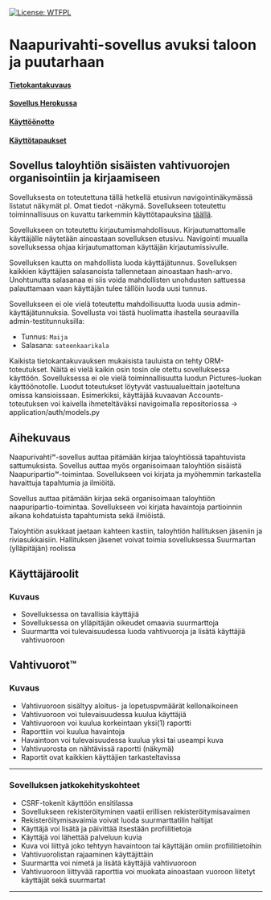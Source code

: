 [![License: WTFPL](https://img.shields.io/badge/License-WTFPL-brightgreen.svg)](http://www.wtfpl.net/about/)

# Naapurivahti-sovellus avuksi taloon ja puutarhaan


#### [Tietokantakuvaus](./documentation/tietokanta.md)
#### [Sovellus Herokussa](https://naapurivahti.herokuapp.com/)
#### [Käyttöönotto](https://github.com/kriskrok/naapurivahti/blob/main/documentation/kayttoonotto.md)
#### [Käyttötapaukset](https://github.com/kriskrok/naapurivahti/blob/main/documentation/kayttotapaukset.md)

## Sovellus taloyhtiön sisäisten vahtivuorojen organisointiin ja kirjaamiseen

Sovelluksesta on toteutettuna tällä hetkellä etusivun navigointinäkymässä listatut näkymät pl. Omat tiedot -näkymä. Sovellukseen toteutettu toiminnallisuus on kuvattu tarkemmin käyttötapauksina [täällä](https://github.com/kriskrok/naapurivahti/blob/main/documentation/kayttotapaukset.md). 

Sovellukseen on toteutettu kirjautumismahdollisuus. Kirjautumattomalle käyttäjälle näytetään ainoastaan sovelluksen etusivu. Navigointi muualla sovelluksessa ohjaa kirjautumattoman käyttäjän kirjautumissivulle.

Sovelluksen kautta on mahdollista luoda käyttäjätunnus. Sovelluksen kaikkien käyttäjien salasanoista tallennetaan ainoastaan hash-arvo. Unohtunutta salasanaa ei siis voida mahdollisten unohdusten sattuessa palauttamaan vaan käyttäjän tulee tällöin luoda uusi tunnus.


Sovellukseen ei ole vielä toteutettu mahdollisuutta luoda uusia admin-käyttäjätunnuksia. Sovellusta voi tästä huolimatta ihastella seuraavilla admin-testitunnuksilla:

- Tunnus: ```Maija```
- Salasana: ```sateenkaarikala```


Kaikista tietokantakuvauksen mukaisista tauluista on tehty ORM-toteutukset. Näitä ei vielä kaikin osin tosin ole otettu sovelluksessa käyttöön. Sovelluksessa ei ole vielä toiminnallisuutta luodun Pictures-luokan käyttöönotolle. Luodut toteutukset löytyvät vastuualueittain jaoteltuna omissa kansioissaan. Esimerkiksi, käyttäjää kuvaavan Accounts-toteutuksen voi kaivella ihmeteltäväksi navigoimalla repositoriossa -> application/auth/models.py

## Aihekuvaus

Naapurivahti&#8480;-sovellus auttaa pitämään kirjaa taloyhtiössä tapahtuvista sattumuksista. Sovellus auttaa myös organisoimaan taloyhtiön sisäistä Naapuripartio&#8480;-toimintaa. Sovellukseen voi kirjata ja myöhemmin tarkastella havaittuja tapahtumia ja ilmiöitä.

Sovellus auttaa pitämään kirjaa sekä organisoimaan taloyhtiön naapuripartio-toimintaa. Sovellukseen voi kirjata havaintoja partioinnin aikana kohdatuista tapahtumista sekä ilmiöistä.

Taloyhtiön asukkaat jaetaan kahteen kastiin, taloyhtiön hallituksen jäseniin ja riviasukkaisiin. Hallituksen jäsenet voivat toimia sovelluksessa Suurmartan (ylläpitäjän) roolissa

## Käyttäjäroolit
### Kuvaus
- Sovelluksessa on tavallisia käyttäjiä
- Sovelluksessa on ylläpitäjän oikeudet omaavia suurmarttoja
- Suurmartta voi tulevaisuudessa luoda vahtivuoroja ja lisätä käyttäjiä vahtivuoroon

## Vahtivuorot&trade;
### Kuvaus
- Vahtivuoroon sisältyy aloitus- ja lopetuspvmäärät kellonaikoineen
- Vahtivuoroon voi tulevaisuudessa kuulua käyttäjiä
- Vahtivuoroon voi kuulua korkeintaan yksi(1) raportti
- Raporttiin voi kuulua havaintoja
- Havaintoon voi tulevaisuudessa kuulua yksi tai useampi kuva
- Vahtivuorosta on nähtävissä raportti (näkymä)
- Raportit ovat kaikkien käyttäjien tarkasteltavissa

---

### Sovelluksen jatkokehityskohteet
- CSRF-tokenit käyttöön ensitilassa
- Sovellukseen rekisteröityminen vaatii erillisen rekisteröitymisavaimen
- Rekisteröitymisavaimia voivat luoda suurmarttatilin haltijat
- Käyttäjä voi lisätä ja päivittää itsestään profiilitietoja
- Käyttäjä voi lähettää palveluun kuvia
- Kuva voi liittyä joko tehtyyn havaintoon tai käyttäjän omiin profiilitietoihin
- Vahtivuorolistan rajaaminen käyttäjittäin
- Suurmartta voi nimetä ja lisätä käyttäjiä vahtivuoroon
- Vahtivuoroon liittyvää raporttia voi muokata ainoastaan vuoroon liitetyt käyttäjät sekä suurmartat

---